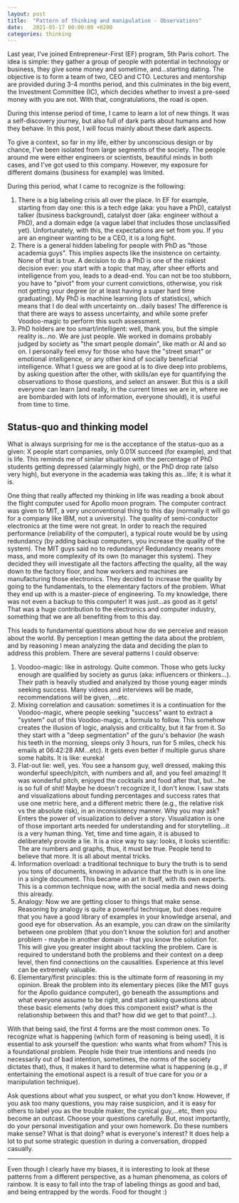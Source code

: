 ```yaml
---
layout: post
title:  "Pattern of thinking and manipulation - Observations"
date:   2021-05-17 00:00:00 +0200
categories: thinking
---
```


Last year, I've joined Entrepreneur-First (EF) program, 5th Paris cohort. The idea is simple: they gather a group of people with potential in technology or business, they give some money and sometime, and...starting dating. The objective is to form a team of two, CEO and CTO. Lectures and mentorship are provided during 3-4 months period, and this culminates in the big event, the Investment Committee (IC), which decides whether to invest a pre-seed money with you are not. With that, congratulations, the road is open.

During this intense period of time, I came to learn a lot of new things. It was a self-discovery journey, but also full of dark parts about humans and how they behave. In this post, I will focus mainly about these dark aspects. 

To give a context, so far in my life, either by unconscious design or by chance, I've been isolated from large segments of the society. The people around me were either engineers or scientists, beautiful minds in both cases, and I've got used to this company. However, my exposure for different domains (business for example) was limited.

During this period, what I came to recognize is the following:
1. There is a big labeling crisis all over the place. In EF for example, starting from day one: this is a tech edge (aka: you have a PhD), catalyst talker (business background), catalyst doer (aka: engineer without a PhD), and a domain edge (a vague label that includes those unclassified yet). Unfortunately, with this, the expectations are set from you. If you are an engineer wanting to be a CEO, it is a long fight.
2. There is a general hidden labeling for people with PhD as "those academia guys". This implies aspects like the insistence on certainty. None of that is true. A decision to do a PhD is one of the riskiest decision ever: you start with a topic that may, after sheer efforts and intelligence from you, leads to a dead-end. You can not be too stubborn, you have to "pivot" from your current convictions, otherwise, you risk not getting your degree (or at least having a super hard time graduating). My PhD is machine learning (lots of statistics), which means that I do deal with uncertainty on...daily bases! The difference is that there are ways to assess uncertainty, and while some prefer Voodoo-magic to perform this such assessment. 
3. PhD holders are too smart/intelligent: well, thank you, but the simple reality is...no. We are just people. We worked in domains probably judged by society as "the smart people domain", like math or AI and so on. I personally feel envy for those who have the "street smart" or emotional intelligence, or any other kind of socially beneficial intelligence. What I guess we are good at is to dive deep into problems, by asking question after the other, with skills/an eye for quantifying the observations to those questions, and select an answer. But this is a skill everyone can learn (and really, in the current times we are in, where we are bombarded with lots of information, everyone should), it is useful from time to time. 

## Status-quo and thinking model
What is always surprising for me is the acceptance of the status-quo as a given: X people start companies, only 0.01X succeed (for example), and that is life. This reminds me of similar situation with the percentage of PhD students getting depressed (alarmingly high), or the PhD drop rate (also very high), but everyone in the academia was taking this as...life; it is what it is.

One thing that really affected my thinking in life was reading a book about the flight computer used for Apollo moon program. The computer contract was given to MIT, a very unconventional thing to this day (normally it will go for a company like IBM, not a university). The quality of semi-conductor electronics at the time were not great. In order to reach the required performance (reliability of the computer), a typical route would be by using redundancy (by adding backup computers, you increase the quality of the system). The MIT guys said no to redundancy! Redundancy means more mass, and more complexity of its own (to manager this system). They decided they will investigate all the factors affecting the quality, all the way down to the factory floor, and how workers and machines are manufacturing those electronics. They decided to increase the quality by going to the fundamentals, to the elementary factors of the problem. What they end up with is a master-piece of engineering. To my knowledge, there was not even a backup to this computer! It was just...as good as it gets! That was a huge contribution to the electronics and computer industry, something that we are all benefiting from to this day.

This leads to fundamental questions about how do we perceive and reason about the world. By perception I mean getting the data about the problem, and by reasoning I mean analyzing the data and deciding the plan to address this problem. There are several patterns I could observe:
1. Voodoo-magic: like in astrology. Quite common. Those who gets lucky enough are qualified by society as gurus (aka: influencers or thinkers...). Their path is heavily studied and analyzed by those young eager minds seeking success. Many videos and interviews will be made, recommendations will be given, ...etc. 
2. Mixing correlation and causation: sometimes it is a continuation for the Voodoo-magic, where people seeking "success" want to extract a "system" out of this Voodoo-magic, a formula to follow. This somehow creates the illusion of logic, analysis and criticality, but it far from it. So they start with a "deep segmentation" of the guru's behavior (he wash his teeth in the morning, sleeps only 3 hours, run for 5 miles, check his emails at 06:42:28 AM...etc). It gets even better if multiple gurus share some habits. It is like: eureka!
3. Flat-out lie: well, yes. You see a hansom guy, well dressed, making this wonderful speech/pitch, with numbers and all, and you feel amazing! It was wonderful pitch, enjoyed the cocktails and food after that, but...he is so full of shit! Maybe he doesn't recognize it, I don't know. I saw stats and visualizations about funding percentages and success rates that use one metric here, and a different metric there (e.g., the relative risk vs the absolute risk), in an inconsistency manner. Why you may ask? Enters the power of visualization to deliver a story. Visualization is one of those important arts needed for understanding and for storytelling...it is a very human thing. Yet, time and time again, it is abused to deliberately provide a lie. It is a nice way to say: looks, it looks scientific: The are numbers and graphs, thus, it must be true. People tend to believe that more. It is all about mental tricks.
4. Information overload: a traditional technique to bury the truth is to send you tons of documents, knowing in advance that the truth is in one line in a single document. This became an art in itself, with its own experts. This is a common technique now, with the social media and news doing this already. 
5. Analogy: Now we are getting closer to things that make sense. Reasoning by analogy is quite a powerful technique, but does require that you have a good library of examples in your knowledge arsenal, and good eye for observation. As an example, you can draw on the similarity between one problem (that you don't know the solution for) and another problem - maybe in another domain - that you know the solution for. This will give you greater insight about tackling the problem. Care is required to understand both the problems and their context on a deep level, then find connections on the causalities. Experience at this level can be extremely valuable.
6. Elementary/first principles: this is the ultimate form of reasoning in my opinion. Break the problem into its elementary pieces (like the MIT guys for the Apollo guidance computer), go beneath the assumptions and what everyone assume to be right, and start asking questions about these basic elements (why does this component exist? what is the relationship between this and that? how did we get to that point?...). 

With that being said, the first 4 forms are the most common ones. To recognize what is happening (which form of reasoning is being used), it is essential to ask yourself the question: who wants what from whom? This is a foundational problem. People hide their true intentions and needs (no necessarily out of bad intention, sometimes, the norms of the society dictates that), thus, it makes it hard to determine what is happening (e.g., if entertaining the emotional aspect is a result of true care for you or a manipulation technique). 

Ask questions about what you suspect, or what you don't know. However, if you ask too many questions, you may raise suspicion, and it is easy for others to label you as the trouble maker, the cynical guy,...etc, then you become an outcast. Choose your questions carefully. But, most importantly, do your personal investigation and your own homework. Do these numbers make sense? What is that doing? what is everyone's interest? It does help a lot to put some strategic question in during a conversation, dropped casually.

---
Even though I clearly have my biases, it is interesting to look at these patterns from a different perspective, as a human phenomena, as colors of rainbow. It is easy to fall into the trap of labeling things as good and bad, and being entrapped by the words. Food for thought :)
